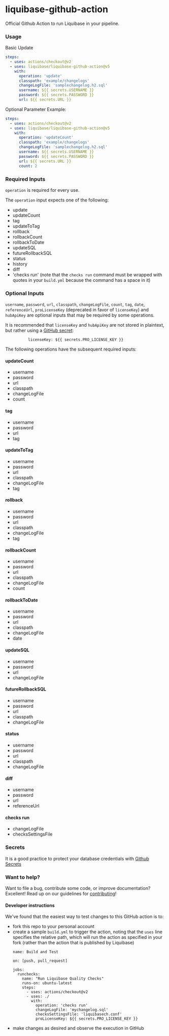 # liquibase-github-action

Official Github Action to run Liquibase in your pipeline.

### Usage

Basic Update

```yaml
steps:
  - uses: actions/checkout@v2
  - uses: liquibase/liquibase-github-action@v5
    with:
      operation: 'update'
      classpath: 'example/changelogs'
      changeLogFile: 'samplechangelog.h2.sql'
      username: ${{ secrets.USERNAME }}
      password: ${{ secrets.PASSWORD }}
      url: ${{ secrets.URL }}
```

Optional Parameter Example:

```yaml
steps:
  - uses: actions/checkout@v2
  - uses: liquibase/liquibase-github-action@v5
    with:
      operation: 'updateCount'
      classpath: 'example/changelogs'
      changeLogFile: 'samplechangelog.h2.sql'
      username: ${{ secrets.USERNAME }}
      password: ${{ secrets.PASSWORD }}
      url: ${{ secrets.URL }}
      count: 2
```

### Required Inputs

`operation` is required for every use.

The `operation` input expects one of the following:

- update
- updateCount
- tag
- updateToTag
- rollback
- rollbackCount
- rollbackToDate
- updateSQL
- futureRollbackSQL
- status
- history
- diff
- 'checks run' (note that the `checks run` command must be wrapped with quotes in your `build.yml` because the command has a space in it)

### Optional Inputs

`username`, `password`, `url`, `classpath`, `changeLogFile`, `count`, `tag`, `date`, `referenceUrl`, `proLicenseKey` (deprecated in favor of `licenseKey`) and `hubApiKey` are optional inputs that may be required by some operations.

It is recommended that `licenseKey` and `hubApiKey` are not stored in plaintext, but rather using a [GitHub secret](https://docs.github.com/en/actions/security-guides/encrypted-secrets):

```
          licenseKey: ${{ secrets.PRO_LICENSE_KEY }}
```

The following operations have the subsequent required inputs:

#### updateCount

- username
- password
- url
- classpath
- changeLogFile
- count

#### tag

- username
- password
- url
- tag

#### updateToTag

- username
- password
- url
- classpath
- changeLogFile
- tag

#### rollback

- username
- password
- url
- classpath
- changeLogFile
- tag

#### rollbackCount

- username
- password
- url
- classpath
- changeLogFile
- count

#### rollbackToDate

- username
- password
- url
- classpath
- changeLogFile
- date

#### updateSQL

- username
- password
- url
- changeLogFile

#### futureRollbackSQL

- username
- password
- url
- classpath
- changeLogFile

#### status

- username
- password
- url
- classpath
- changeLogFile

#### diff

- username
- password
- url
- referenceUrl

#### checks run

- changeLogFile
- checksSettingsFile

### Secrets

It is a good practice to protect your database credentials with [Github Secrets](https://docs.github.com/en/free-pro-team@latest/actions/reference/encrypted-secrets)

### Want to help?

Want to file a bug, contribute some code, or improve documentation? Excellent! Read up on our
guidelines for [contributing](https://www.liquibase.org/community/index.html)!

#### Developer instructions

We've found that the easiest way to test changes to this GitHub action is to:
- fork this repo to your personal account
- create a sample `build.yml` to trigger the action, noting that the `uses` line specifies the relative path, which will run the action as specified in your fork (rather than the action that is published by Liquibase)
    ```
    name: Build and Test
    
    on: [push, pull_request]
    
    jobs:
      runchecks:
        name: "Run Liquibase Quality Checks"
        runs-on: ubuntu-latest
        steps:
          - uses: actions/checkout@v2
          - uses: ./
            with:
              operation: 'checks run'
              changeLogFile: 'mychangelog.sql'
              checksSettingsFile: 'liquibasech.conf'
              proLicenseKey: ${{ secrets.PRO_LICENSE_KEY }}
    ```
- make changes as desired and observe the execution in GitHub
